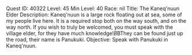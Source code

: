 Quest ID: 40322
Level: 45
Min Level: 40
Race: nil
Title: The Kaneq'nuun Elder
Description: Kaneq'nuun is a large rock floating out at sea, some of my people live here. It is a required stop both on the way south, and on the way north. If you wish to truly be welcomed, you must speak with the village elder, for they have much knowledge!$B$BThey can be found just up the road, their name is Panukuki.
Objective: Speak with Panukuki in Kaneq'nuun.
